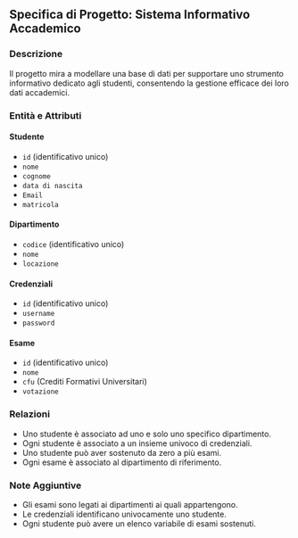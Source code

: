 ## Specifica di Progetto: Sistema Informativo Accademico

### Descrizione
Il progetto mira a modellare una base di dati per supportare uno strumento informativo dedicato agli studenti, consentendo la gestione efficace dei loro dati accademici.

### Entità e Attributi

#### Studente
- `id` (identificativo unico)
- `nome`
- `cognome`
- `data di nascita`
- `Email`
- `matricola`

#### Dipartimento
- `codice` (identificativo unico)
- `nome`
- `locazione`

#### Credenziali
- `id` (identificativo unico)
- `username`
- `password`

#### Esame
- `id` (identificativo unico)
- `nome`
- `cfu` (Crediti Formativi Universitari)
- `votazione`

### Relazioni
- Uno studente è associato ad uno e solo uno specifico dipartimento.
- Ogni studente è associato a un insieme univoco di credenziali.
- Uno studente può aver sostenuto da zero a più esami.
- Ogni esame è associato al dipartimento di riferimento.

### Note Aggiuntive
- Gli esami sono legati ai dipartimenti ai quali appartengono.
- Le credenziali identificano univocamente uno studente.
- Ogni studente può avere un elenco variabile di esami sostenuti.
